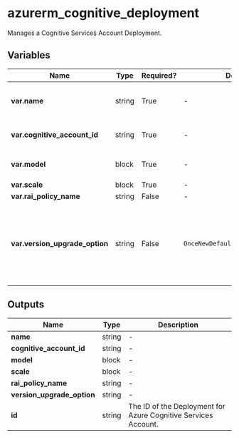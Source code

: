 # azurerm_cognitive_deployment

Manages a Cognitive Services Account Deployment.

## Variables

| Name | Type | Required? |  Default  |  possible values |  Description |
| ---- | ---- | --------- |  ----------- | ----------- | ----------- |
| **var.name** | string | True | -  |  -  |  The name of the Cognitive Services Account Deployment. Changing this forces a new resource to be created. | 
| **var.cognitive_account_id** | string | True | -  |  -  |  The ID of the Cognitive Services Account. Changing this forces a new resource to be created. | 
| **var.model** | block | True | -  |  -  |  A `model` block. Changing this forces a new resource to be created. | 
| **var.scale** | block | True | -  |  -  |  A `scale` block. | 
| **var.rai_policy_name** | string | False | -  |  -  |  The name of RAI policy. | 
| **var.version_upgrade_option** | string | False | `OnceNewDefaultVersionAvailable`  |  `OnceNewDefaultVersionAvailable`, `OnceCurrentVersionExpired`, `NoAutoUpgrade`  |  Deployment model version upgrade option. Possible values are `OnceNewDefaultVersionAvailable`, `OnceCurrentVersionExpired`, and `NoAutoUpgrade`. Defaults to `OnceNewDefaultVersionAvailable`. Changing this forces a new resource to be created. | 



## Outputs

| Name | Type | Description |
| ---- | ---- | --------- | 
| **name** | string  | - | 
| **cognitive_account_id** | string  | - | 
| **model** | block  | - | 
| **scale** | block  | - | 
| **rai_policy_name** | string  | - | 
| **version_upgrade_option** | string  | - | 
| **id** | string  | The ID of the Deployment for Azure Cognitive Services Account. | 